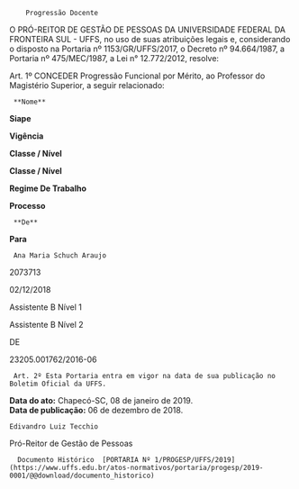         Progressão Docente  

O PRÓ-REITOR DE GESTÃO DE PESSOAS DA UNIVERSIDADE FEDERAL DA FRONTEIRA SUL - UFFS, no uso de suas atribuições legais e, considerando o disposto na Portaria nº 1153/GR/UFFS/2017, o Decreto nº 94.664/1987, a Portaria nº 475/MEC/1987, a Lei n° 12.772/2012, resolve:

 Art. 1º CONCEDER Progressão Funcional por Mérito, ao Professor do Magistério Superior, a seguir relacionado:

     **Nome**

   **Siape**

   **Vigência**

   **Classe / Nível**

   **Classe / Nível**

    

 **Regime De Trabalho**

    

 **Processo**

     **De**

   **Para**

     Ana Maria Schuch Araujo

   2073713

   02/12/2018

   Assistente B Nível 1

   Assistente B Nível 2

   DE

   23205.001762/2016-06

     Art. 2º Esta Portaria entra em vigor na data de sua publicação no Boletim Oficial da UFFS.

   **Data do ato:** Chapecó-SC, 08 de janeiro de 2019.   
 **Data de publicação:**  06 de dezembro de 2018. 

    Edivandro Luiz Tecchio   
 Pró-Reitor de Gestão de Pessoas 

      Documento Histórico  [PORTARIA Nº 1/PROGESP/UFFS/2019](https://www.uffs.edu.br/atos-normativos/portaria/progesp/2019-0001/@@download/documento_historico)     
      